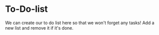 # To-Do-list
We can create our to do list here so that we won't forget any tasks!
Add a new list and remove it if it's done.
